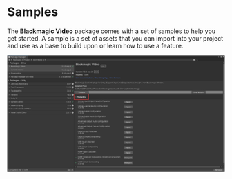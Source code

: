 # Samples

The **Blackmagic Video** package comes with a set of samples to help you get started. A sample is a set of assets that you can import into your project and use as a base to build upon or learn how to use a feature.

![blackmagic-samples](images/samples.png)
